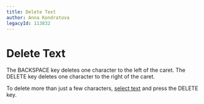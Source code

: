 ```yaml
---
title: Delete Text
author: Anna Kondratova
legacyId: 113832
---
```

# Delete Text
The BACKSPACE key deletes one character to the left of the caret. The DELETE key deletes one character to the right of the caret.

To delete more than just a few characters, [select text](select-text.md) and press the DELETE key.